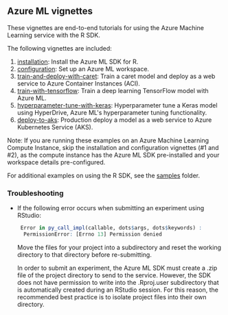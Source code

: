 ## Azure ML vignettes
These vignettes are end-to-end tutorials for using the Azure Machine Learning service with the R SDK.

The following vignettes are included:
1. [installation](installation.Rmd): Install the Azure ML SDK for R.
2. [configuration](configuration.Rmd): Set up an Azure ML workspace.
3. [train-and-deploy-with-caret](train-and-deploy-to-aci): Train a caret model and deploy as a web service to Azure Container Instances (ACI).
4. [train-with-tensorflow](train-with-tensorflow/): Train a deep learning TensorFlow model with Azure ML.
5. [hyperparameter-tune-with-keras](cnn-tuning-with-hyperdrive/): Hyperparameter tune a Keras model using HyperDrive, Azure ML's hyperparameter tuning functionality.
6. [deploy-to-aks](deploy-to-aks/): Production deploy a model as a web service to Azure Kubernetes Service (AKS).

Note: If you are running these examples on an Azure Machine Learning Compute Instance, skip the installation and configuration vignettes (#1 and #2), as the compute instance has the Azure ML SDK pre-installed and your workspace details pre-configured.

For additional examples on using the R SDK, see the [samples](../samples) folder.

### Troubleshooting

- If the following error occurs when submitting an experiment using RStudio:
   ```R
    Error in py_call_impl(callable, dots$args, dots$keywords) : 
     PermissionError: [Errno 13] Permission denied
   ```
  Move the files for your project into a subdirectory and reset the working directory to that directory before re-submitting.
  
  In order to submit an experiment, the Azure ML SDK must create a .zip file of the project directory to send to the service. However,
  the SDK does not have permission to write into the .Rproj.user subdirectory that is automatically created during an RStudio
  session. For this reason, the recommended best practice is to isolate project files into their own directory.
